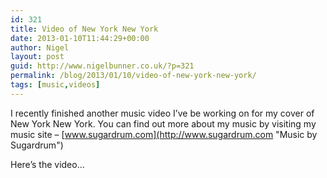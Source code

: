 ```yaml
---
id: 321
title: Video of New York New York
date: 2013-01-10T11:44:29+00:00
author: Nigel
layout: post
guid: http://www.nigelbunner.co.uk/?p=321
permalink: /blog/2013/01/10/video-of-new-york-new-york/
tags: [music,videos]
---
```

I recently finished another music video I&#8217;ve be working on for my cover of New York New York. You can find out more about my music by visiting my music site &#8211; [www.sugardrum.com](http://www.sugardrum.com "Music by Sugardrum")

Here&#8217;s the video&#8230;